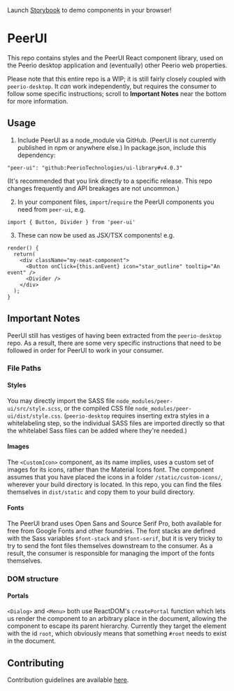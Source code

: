 Launch [Storybook](https://peeriotechnologies.github.io/ui-library/) to demo components in your browser!

# PeerUI

This repo contains styles and the PeerUI React component library, used on the Peerio desktop application and (eventually) other Peerio web properties.

Please note that this entire repo is a WIP; it is still fairly closely coupled with `peerio-desktop`. It *can* work independently, but requires the consumer to follow some specific instructions; scroll to **Important Notes** near the bottom for more information.

## Usage

1. Include PeerUI as a node_module via GitHub. (PeerUI is not currently published in npm or anywhere else.) In package.json, include this dependency:

```"peer-ui": "github:PeerioTechnologies/ui-library#v4.0.3"```

(It's recommended that you link directly to a specific release. This repo changes frequently and API breakages are not uncommon.)

2. In your component files, `import`/`require` the PeerUI components you need from `peer-ui`, e.g.

```import { Button, Divider } from 'peer-ui'```

3. These can now be used as JSX/TSX components! e.g.

```
render() {
  return(
    <div className="my-neat-component">
      <Button onClick={this.anEvent} icon="star_outline" tooltip="An event" />
      <Divider />
    </div>
  );
}
```

## Important Notes

PeerUI still has vestiges of having been extracted from the `peerio-desktop` repo. As a result, there are some very specific instructions that need to be followed in order for PeerUI to work in your consumer.

### File Paths

#### Styles
You may directly import the SASS file `node_modules/peer-ui/src/style.scss`, or the compiled CSS file `node_modules/peer-ui/dist/style.css`. (`peerio-desktop` requires inserting extra styles in a whitelabeling step, so the individual SASS files are imported directly so that the whitelabel Sass files can be added where they're needed.)

#### Images

The `<CustomIcon>` component, as its name implies, uses a custom set of images for its icons, rather than the Material Icons font. The component assumes that you have placed the icons in a folder `/static/custom-icons/`, wherever your build directory is located. In this repo, you can find the files themselves in `dist/static` and copy them to your build directory.

#### Fonts 

The PeerUI brand uses Open Sans and Source Serif Pro, both available for free from Google Fonts and other foundries. The font stacks are defined with the Sass variables `$font-stack` and `$font-serif`, but it is very tricky to try to send the font files themselves downstream to the consumer. As a result, the consumer is responsible for managing the import of the fonts themselves.

### DOM structure

#### Portals

`<Dialog>` and `<Menu>` both use ReactDOM's `createPortal` function which lets us render the component to an arbitrary place in the document, allowing the component to escape its parent hierarchy. Currently they target the element with the id `root`, which obviously means that something `#root` needs to exist in the document.

## Contributing

Contribution guidelines are available [here](https://github.com/PeerioTechnologies/ui-library/blob/master/contribute.md).
